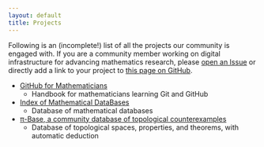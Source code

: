 ```yaml
---
layout: default
title: Projects
---
```


Following is an (incomplete!) list of all the projects our community
is engaged with. If you are a community member working on digital infrastructure
for advancing mathematics research, please
[open an Issue](https://github.com/code4mathorg/code4mathorg.github.io/issues)
or directly add a link to your project to
[this page on GitHub](https://github.com/code4mathorg/code4mathorg.github.io/blob/main/projects/index.md).

- [GitHub for Mathematicians](https://g4m.code4math.org)
    - Handbook for mathematicians learning Git and GitHub
- [Index of Mathematical DataBases](https://mathbases.org/)
    - Database of mathematical databases
- [π-Base, a community database of topological counterexamples](https://topology.pi-base.org/)
    - Database of topological spaces, properties, and theorems, with automatic deduction
